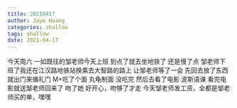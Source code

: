 ```yaml
---
title: 20210417
author: Jaye Huang
categories: shallow
tags: shallow
date: 2021-04-17
---
```


今天周六
一如既往的邹老师今天上班
到点了就去坐地铁了
还是慢了点
邹老师下班了我还在江汉路地铁站换乘去大智路的路上
让邹老师等了一会
先回去放了东西
就出门来循礼门 M+吃了个面
丸龟制面
没吃完
然后去看了电影 波斯语课
看完电影就送邹老师回来了
吻了她
好开心，吻够了才走
今天邹老师发工资，全都是邹老师买的单，嘿嘿
